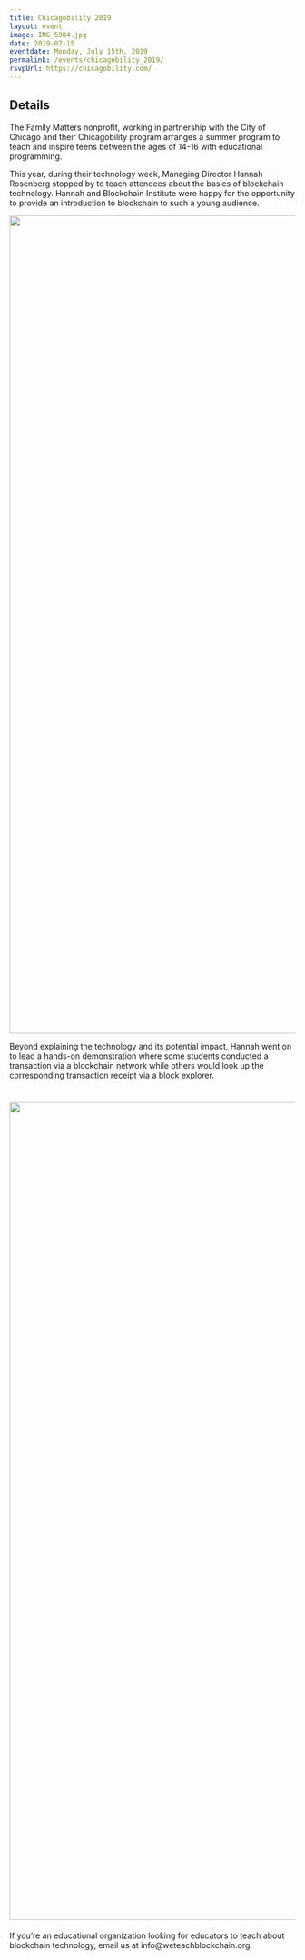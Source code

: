 ```yaml
---
title: Chicagobility 2019
layout: event
image: IMG_5984.jpg
date: 2019-07-15
eventdate: Monday, July 15th, 2019
permalink: /events/chicagobility_2019/
rsvpUrl: https://chicagobility.com/
---
```

<h2>Details</h2>
The Family Matters nonprofit, working in partnership with the City of Chicago and their Chicagobility program arranges a summer program to teach and inspire teens between the ages of 14-16 with educational programming.


This year, during their technology week, Managing Director Hannah Rosenberg stopped by to teach attendees about the basics of blockchain technology. Hannah and Blockchain Institute were happy for the opportunity to provide an introduction to blockchain to such a young audience.

<img class="alignnone size-full wp-image-11591" src="https://theblockchaininstitute.org/wp-content/uploads/2019/07/IMG_6013-1.jpg" alt="" width="2160" height="1440" />

Beyond explaining the technology and its potential impact, Hannah went on to lead a hands-on demonstration where some students conducted a transaction via a blockchain network while others would look up the corresponding transaction receipt via a block explorer.
<h1><b><img class="alignnone size-full wp-image-11629" src="https://theblockchaininstitute.org/wp-content/uploads/2019/07/IMG_5984-450x300.jpg" alt="" width="2160" height="1440" />
</b></h1>
If you’re an educational organization looking for educators to teach about blockchain technology, email us at info@weteachblockchain.org.
